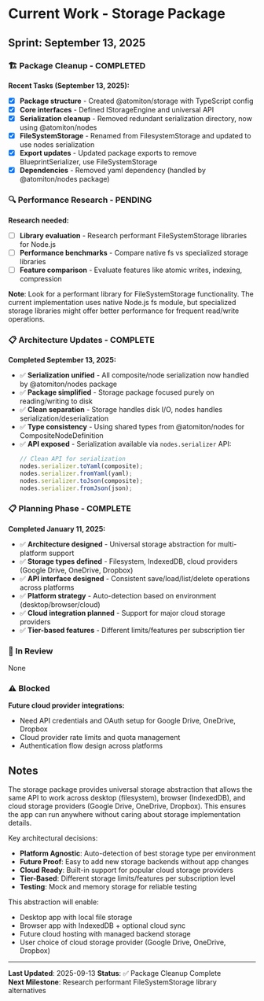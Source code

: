 # Current Work - Storage Package

## Sprint: September 13, 2025

### 🏗️ Package Cleanup - COMPLETED

**Recent Tasks (September 13, 2025):**

- [x] **Package structure** - Created @atomiton/storage with TypeScript config
- [x] **Core interfaces** - Defined IStorageEngine and universal API
- [x] **Serialization cleanup** - Removed redundant serialization directory, now
      using @atomiton/nodes
- [x] **FileSystemStorage** - Renamed from FilesystemStorage and updated to use
      nodes serialization
- [x] **Export updates** - Updated package exports to remove
      BlueprintSerializer, use FileSystemStorage
- [x] **Dependencies** - Removed yaml dependency (handled by @atomiton/nodes
      package)

### 🔍 Performance Research - PENDING

**Research needed:**

- [ ] **Library evaluation** - Research performant FileSystemStorage libraries
      for Node.js
- [ ] **Performance benchmarks** - Compare native fs vs specialized storage
      libraries
- [ ] **Feature comparison** - Evaluate features like atomic writes, indexing,
      compression

**Note**: Look for a performant library for FileSystemStorage functionality. The
current implementation uses native Node.js fs module, but specialized storage
libraries might offer better performance for frequent read/write operations.

### 📋 Architecture Updates - COMPLETE

**Completed September 13, 2025:**

- ✅ **Serialization unified** - All composite/node serialization now handled by
  @atomiton/nodes package
- ✅ **Package simplified** - Storage package focused purely on reading/writing
  to disk
- ✅ **Clean separation** - Storage handles disk I/O, nodes handles
  serialization/deserialization
- ✅ **Type consistency** - Using shared types from @atomiton/nodes for
  CompositeNodeDefinition
- ✅ **API exposed** - Serialization available via `nodes.serializer` API:
  ```typescript
  // Clean API for serialization
  nodes.serializer.toYaml(composite);
  nodes.serializer.fromYaml(yaml);
  nodes.serializer.toJson(composite);
  nodes.serializer.fromJson(json);
  ```

### 📋 Planning Phase - COMPLETE

**Completed January 11, 2025:**

- ✅ **Architecture designed** - Universal storage abstraction for
  multi-platform support
- ✅ **Storage types defined** - Filesystem, IndexedDB, cloud providers (Google
  Drive, OneDrive, Dropbox)
- ✅ **API interface designed** - Consistent save/load/list/delete operations
  across platforms
- ✅ **Platform strategy** - Auto-detection based on environment
  (desktop/browser/cloud)
- ✅ **Cloud integration planned** - Support for major cloud storage providers
- ✅ **Tier-based features** - Different limits/features per subscription tier

### 🔄 In Review

None

### ⚠️ Blocked

**Future cloud provider integrations:**

- Need API credentials and OAuth setup for Google Drive, OneDrive, Dropbox
- Cloud provider rate limits and quota management
- Authentication flow design across platforms

## Notes

The storage package provides universal storage abstraction that allows the same
API to work across desktop (filesystem), browser (IndexedDB), and cloud storage
providers (Google Drive, OneDrive, Dropbox). This ensures the app can run
anywhere without caring about storage implementation details.

Key architectural decisions:

- **Platform Agnostic**: Auto-detection of best storage type per environment
- **Future Proof**: Easy to add new storage backends without app changes
- **Cloud Ready**: Built-in support for popular cloud storage providers
- **Tier-Based**: Different storage limits/features per subscription level
- **Testing**: Mock and memory storage for reliable testing

This abstraction will enable:

- Desktop app with local file storage
- Browser app with IndexedDB + optional cloud sync
- Future cloud hosting with managed backend storage
- User choice of cloud storage provider (Google Drive, OneDrive, Dropbox)

---

**Last Updated**: 2025-09-13 **Status**: ✅ Package Cleanup Complete  
**Next Milestone**: Research performant FileSystemStorage library alternatives
